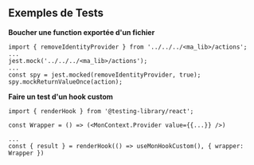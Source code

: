 ## Exemples de Tests

**Boucher une function exportée d'un fichier**

```
import { removeIdentityProvider } from '../../../<ma_lib>/actions';
...
jest.mock('../../../<ma_lib>/actions');
...
const spy = jest.mocked(removeIdentityProvider, true);
spy.mockReturnValueOnce(action);
```

**Faire un test d'un hook custom**

```
import { renderHook } from '@testing-library/react';

const Wrapper = () => (<MonContext.Provider value={{...}} />)

...
const { result } = renderHook(() => useMonHookCustom(), { wrapper: Wrapper })
```
